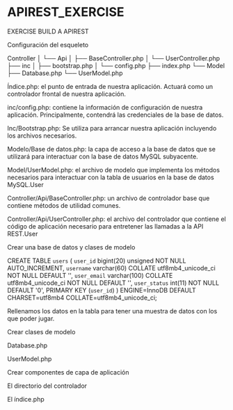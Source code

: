 # APIREST_EXERCISE
EXERCISE BUILD A APIREST


Configuración del esqueleto

Controller
│   └── Api
│       ├── BaseController.php
│       └── UserController.php
├── inc
│   ├── bootstrap.php
│   └── config.php
├── index.php
└── Model
    ├── Database.php
    └── UserModel.php

Índice.php: 
el punto de entrada de nuestra aplicación. Actuará como un controlador frontal de nuestra aplicación.

inc/config.php: 
contiene la información de configuración de nuestra aplicación. Principalmente, contendrá las credenciales de la base de datos.

Inc/Bootstrap.php: 
Se utiliza para arrancar nuestra aplicación incluyendo los archivos necesarios.

Modelo/Base de datos.php: 
la capa de acceso a la base de datos que se utilizará para interactuar con la base de datos MySQL subyacente.

Model/UserModel.php: el archivo de modelo que implementa los métodos necesarios para interactuar con la tabla de usuarios en la base de datos MySQL.User

Controller/Api/BaseController.php: 
un archivo de controlador base que contiene métodos de utilidad comunes.

Controller/Api/UserController.php:
el archivo del controlador que contiene el código de aplicación necesario para entretener las llamadas a la API REST.User

Crear una base de datos y clases de modelo

CREATE TABLE `users` (
  `user_id` bigint(20) unsigned NOT NULL AUTO_INCREMENT,
  `username` varchar(60) COLLATE utf8mb4_unicode_ci NOT NULL DEFAULT '',
  `user_email` varchar(100) COLLATE utf8mb4_unicode_ci NOT NULL DEFAULT '',
  `user_status` int(11) NOT NULL DEFAULT '0',
  PRIMARY KEY (`user_id`)
) ENGINE=InnoDB DEFAULT CHARSET=utf8mb4 COLLATE=utf8mb4_unicode_ci;

Rellenamos los datos en la tabla para tener una muestra de datos con los que poder jugar.


Crear clases de modelo

Database.php

UserModel.php


Crear componentes de capa de aplicación




El directorio del controlador


El índice.php
